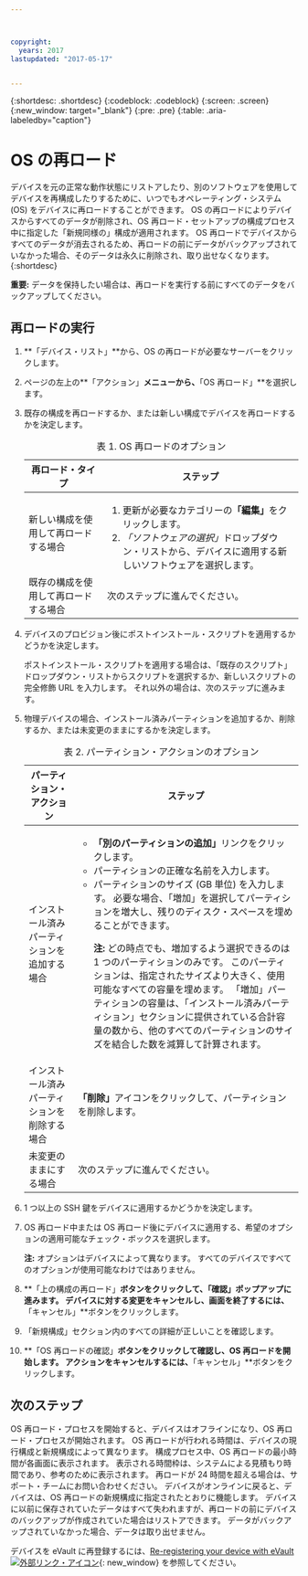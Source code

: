 ```yaml
---



copyright:
  years: 2017
lastupdated: "2017-05-17"


---
```


{:shortdesc: .shortdesc}
{:codeblock: .codeblock}
{:screen: .screen}
{:new_window: target="_blank"}
{:pre: .pre}
{:table: .aria-labeledby="caption"}

#  OS の再ロード
デバイスを元の正常な動作状態にリストアしたり、別のソフトウェアを使用してデバイスを再構成したりするために、いつでもオペレーティング・システム (OS) をデバイスに再ロードすることができます。 OS の再ロードによりデバイスからすべてのデータが削除され、OS 再ロード・セットアップの構成プロセス中に指定した「新規同様の」構成が適用されます。 OS 再ロードでデバイスからすべてのデータが消去されるため、再ロードの前にデータがバックアップされていなかった場合、そのデータは永久に削除され、取り出せなくなります。
{:shortdesc}

**重要:** データを保持したい場合は、再ロードを実行する前にすべてのデータをバックアップしてください。

## 再ロードの実行
1. **「デバイス・リスト」**から、OS の再ロードが必要なサーバーをクリックします。
2. ページの左上の**「アクション」**メニューから、**「OS 再ロード」**を選択します。
3. 既存の構成を再ロードするか、または新しい構成でデバイスを再ロードするかを決定します。

   <table>
   <CAPTION>表 1. OS 再ロードのオプション</CAPTION>
   <THEAD>
   <TR>
   <th>再ロード・タイプ</th>
   <th>ステップ</th>
   </TR>
   </THEAD>
   <TBODY>
   <tr>
   <td>新しい構成を使用して再ロードする場合</td>
   <td>
   <ol>
   <li>更新が必要なカテゴリーの<b>「編集」</b>をクリックします。</li>
   <li><i>「ソフトウェアの選択」</i>ドロップダウン・リストから、デバイスに適用する新しいソフトウェアを選択します。</li>
   </ol>
   </td>
   </tr>
   <tr>
   <td>既存の構成を使用して再ロードする場合</td>
   <td>次のステップに進んでください。</td>
   </tr>
   </TBODY>
   </table>

4. デバイスのプロビジョン後にポストインストール・スクリプトを適用するかどうかを決定します。

   ポストインストール・スクリプトを適用する場合は、「既存のスクリプト」ドロップダウン・リストからスクリプトを選択するか、新しいスクリプトの完全修飾 URL を入力します。  それ以外の場合は、次のステップに進みます。

5. 物理デバイスの場合、インストール済みパーティションを追加するか、削除するか、または未変更のままにするかを決定します。
   
   <table>
   <CAPTION>表 2. パーティション・アクションのオプション</CAPTION>
   <THEAD>
   <TR>
   <th>パーティション・アクション</th>
   <th>ステップ</th>
   </TR>
   </THEAD>
   <TBODY>
   <tr>
   <td>インストール済みパーティションを追加する場合</td>
   <td>
   <ul>
   <li><b>「別のパーティションの追加」</b>リンクをクリックします。</li>
   <li>パーティションの正確な名前を入力します。</li>
   <li>パーティションのサイズ (GB 単位) を入力します。 必要な場合、「増加」を選択してパーティションを増大し、残りのディスク・スペースを埋めることができます。
   <p><b>注:</b> どの時点でも、増加するよう選択できるのは 1 つのパーティションのみです。 このパーティションは、指定されたサイズより大きく、使用可能なすべての容量を埋めます。 「増加」パーティションの容量は、「インストール済みパーティション」セクションに提供されている合計容量の数から、他のすべてのパーティションのサイズを結合した数を減算して計算されます。</p>
   </li>
   </ul>
   </td>
   </tr>
   <tr>
   <td>インストール済みパーティションを削除する場合</td>
   <td><b>「削除」</b>アイコンをクリックして、パーティションを削除します。</td>
   </tr>
   <tr>
   <td>未変更のままにする場合</td>
   <td>次のステップに進んでください。</td>
   </tr>
   </TBODY>
   </table>
    
6. 1 つ以上の SSH 鍵をデバイスに適用するかどうかを決定します。

7. OS 再ロード中または OS 再ロード後にデバイスに適用する、希望のオプションの適用可能なチェック・ボックスを選択します。

   **注:** オプションはデバイスによって異なります。 すべてのデバイスですべてのオプションが使用可能なわけではありません。

8. **「上の構成の再ロード」**ボタンをクリックして、「確認」ポップアップに進みます。 デバイスに対する変更をキャンセルし、画面を終了するには、**「キャンセル」**ボタンをクリックします。

9. 「新規構成」セクション内のすべての詳細が正しいことを確認します。  

10. **「OS 再ロードの確認」**ボタンをクリックして確認し、OS 再ロードを開始します。 アクションをキャンセルするには、**「キャンセル」**ボタンをクリックします。

## 次のステップ
OS 再ロード・プロセスを開始すると、デバイスはオフラインになり、OS 再ロード・プロセスが開始されます。
OS 再ロードが行われる時間は、デバイスの現行構成と新規構成によって異なります。
構成プロセス中、OS 再ロードの最小時間が各画面に表示されます。
表示される時間枠は、システムによる見積もり時間であり、参考のために表示されます。 再ロードが 24 時間を超える場合は、サポート・チームにお問い合わせください。 デバイスがオンラインに戻ると、デバイスは、OS 再ロードの新規構成に指定されたとおりに機能します。 デバイスに以前に保存されていたデータはすべて失われますが、再ロードの前にデバイスのバックアップが作成されていた場合はリストアできます。
データがバックアップされていなかった場合、データは取り出せません。
 
デバイスを eVault に再登録するには、[Re-registering your device with eVault![外部リンク・アイコン](../icons/launch-glyph.svg "外部リンク・アイコン")](https://knowledgelayer.softlayer.com/procedure/how-do-i-re-register-evault){: new_window} を参照してください。
